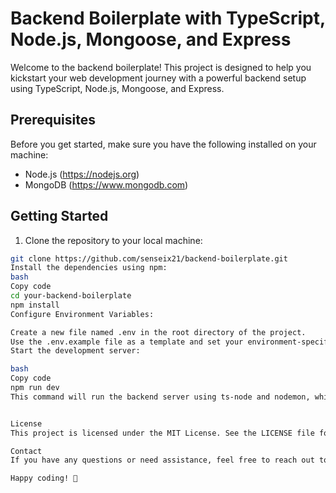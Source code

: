 # Backend Boilerplate with TypeScript, Node.js, Mongoose, and Express

Welcome to the backend boilerplate! This project is designed to help you kickstart your web development journey with a powerful backend setup using TypeScript, Node.js, Mongoose, and Express.

## Prerequisites

Before you get started, make sure you have the following installed on your machine:

- Node.js (<https://nodejs.org>)
- MongoDB (<https://www.mongodb.com>)

## Getting Started

1. Clone the repository to your local machine:

```bash
git clone https://github.com/senseix21/backend-boilerplate.git
Install the dependencies using npm:
bash
Copy code
cd your-backend-boilerplate
npm install
Configure Environment Variables:

Create a new file named .env in the root directory of the project.
Use the .env.example file as a template and set your environment-specific values.
Start the development server:

bash
Copy code
npm run dev
This command will run the backend server using ts-node and nodemon, which automatically reloads the server on code changes.


License
This project is licensed under the MIT License. See the LICENSE file for details.

Contact
If you have any questions or need assistance, feel free to reach out to me at your-email@example.com or via GitHub.

Happy coding! 🚀
